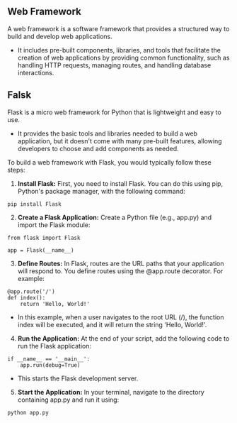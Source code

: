 ## Web Framework
A web framework is a software framework that provides a structured way to build and develop web applications. 
- It includes pre-built components, libraries, and tools that facilitate the creation of web applications by providing common functionality, such as handling HTTP requests, managing routes, and handling database interactions.

## Falsk
Flask is a micro web framework for Python that is lightweight and easy to use. 
- It provides the basic tools and libraries needed to build a web application, but it doesn't come with many pre-built features, allowing developers to choose and add components as needed.

To build a web framework with Flask, you would typically follow these steps:

1. **Install Flask:** First, you need to install Flask. You can do this using pip, Python's package manager, with the following command:
```
pip install Flask
```

2. **Create a Flask Application:** Create a Python file (e.g., app.py) and import the Flask module:
```
from flask import Flask

app = Flask(__name__)
```

3. **Define Routes:** In Flask, routes are the URL paths that your application will respond to. You define routes using the @app.route decorator. For example:
```
@app.route('/')
def index():
    return 'Hello, World!'
```

- In this example, when a user navigates to the root URL (/), the function index will be executed, and it will return the string 'Hello, World!'.

4. **Run the Application:** At the end of your script, add the following code to run the Flask application:
```
if __name__ == '__main__':
    app.run(debug=True)
```
- This starts the Flask development server.

5. **Start the Application:** In your terminal, navigate to the directory containing app.py and run it using:
```
python app.py
```
